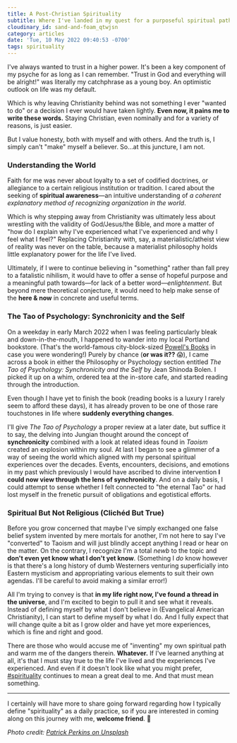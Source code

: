 ```yaml
---
title: A Post-Christian Spirituality
subtitle: Where I've landed in my quest for a purposeful spiritual path after leaving the tenets of Evangelical doctrines behind.
cloudinary_id: sand-and-foam_qtwjsn
category: articles
date: 'Tue, 10 May 2022 09:40:53 -0700'
tags: spirituality
---
```


I've always wanted to trust in a higher power. It's been a key component of my psyche for as long as I can remember. "Trust in God and everything will be alright!" was literally my catchphrase as a young boy. An optimistic outlook on life was my default.

Which is why leaving Christianity behind was not something I ever "wanted to do" or a decision I ever would have taken lightly. **Even now, it pains me to write these words.** Staying Christian, even nominally and for a variety of reasons, is just easier.

But I value honesty, both with myself and with others. And the truth is, I simply can't "make" myself a believer. So…at this juncture, I am not.

### Understanding the World

Faith for me was never about loyalty to a set of codified doctrines, or allegiance to a certain religious institution or tradition. I cared about the seeking of **spiritual awareness**—an intuitive understanding of _a coherent explanatory method of recognizing organization in the world_.

Which is why stepping away from Christianity was ultimately less about wrestling with the validity of God/Jesus/the Bible, and more a matter of "how do I explain why I've experienced what I've experienced and why I feel what I feel?" Replacing Christianity with, say, a materialistic/atheist view of reality was never on the table, because a materialist philosophy holds little explanatory power for the life I've lived.

Ultimately, if I were to continue believing in "something" rather than fall prey to a fatalistic nihilism, it would have to offer a sense of hopeful purpose and a meaningful path towards—for lack of a better word—_enlightenment_. But beyond mere theoretical conjecture, it would need to help make sense of the **here & now** in concrete and useful terms.

### The Tao of Psychology: Synchronicity and the Self

On a weekday in early March 2022 when I was feeling particularly bleak and down-in-the-mouth, I happened to wander into my local Portland bookstore. (That's the world-famous city-block-sized [Powell's Books](https://www.powells.com) in case you were wondering!) Purely by chance (**or was it??** 😱), I came across a book in either the Philosophy or Psychology section entitled _The Tao of Psychology: Synchronicity and the Self_ by Jean Shinoda Bolen. I picked it up on a whim, ordered tea at the in-store cafe, and started reading through the introduction.

Even though I have yet to finish the book (reading books is a luxury I rarely seem to afford these days), it has already proven to be one of those rare touchstones in life where **suddenly everything changes**.

I'll give _The Tao of Psychology_ a proper review at a later date, but suffice it to say, the delving into Jungian thought around the concept of **synchronicity** combined with a look at related ideas found in _Taoism_ created an explosion within my soul. At last I began to see a glimmer of a way of seeing the world which aligned with my personal spiritual experiences over the decades. Events, encounters, decisions, and emotions in my past which previously I would have ascribed to divine intervention **I could now view through the lens of synchronicity**. And on a daily basis, I could attempt to sense whether I felt connected to "the eternal Tao" or had lost myself in the frenetic pursuit of obligations and egotistical efforts.

### Spiritual But Not Religious (Clichéd But True)

Before you grow concerned that maybe I've simply exchanged one false belief system invented by mere mortals for another, I'm not here to say I've "converted" to Taoism and will just blindly accept anything I read or hear on the matter. On the contrary, I recognize I'm a total _newb_ to the topic and **don't even yet know what I don't yet know**. (Something I _do_ know however is that there's a long history of dumb Westerners venturing superficially into Eastern mysticism and appropriating various elements to suit their own agendas. I'll be careful to avoid making a similar error!)

All I'm trying to convey is that **in my life right now, I've found a thread in the universe**, and I'm excited to begin to pull it and see what it reveals. Instead of defining myself by what I don't believe in (Evangelical American Christianity), I can start to define myself by what I do. And I fully expect that will change quite a bit as I grow older and have yet more experiences, which is fine and right and good.

There are those who would accuse me of "inventing" my own spiritual path and warm me of the dangers therein. **Whatever.** If I've learned anything at all, it's that I must stay true to the life I've lived and the experiences I've experienced. And even if it doesn't look like what you might prefer, [#spirituality](/tag/spirituality/) continues to mean a great deal to me. And that must mean something.

---- 

I certainly will have more to share going forward regarding how I typically define "spirituality" as a daily practice, so if you are interested in coming along on this journey with me, **welcome friend**. 🙏

_Photo credit: [Patrick Perkins on Unsplash](https://unsplash.com/photos/Zwrcfb0uQIo)_